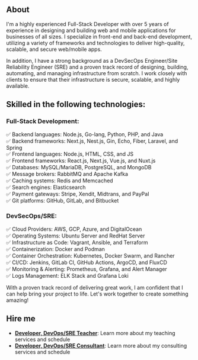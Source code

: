 ## About

I'm a highly experienced Full-Stack Developer with over 5 years of experience in designing and building web and mobile applications for businesses of all sizes. I specialize in front-end and back-end development, utilizing a variety of frameworks and technologies to deliver high-quality, scalable, and secure web/mobile apps.

In addition, I have a strong background as a DevSecOps Engineer/Site Reliability Engineer (SRE) and a proven track record of designing, building, automating, and managing infrastructure from scratch. I work closely with clients to ensure that their infrastructure is secure, scalable, and highly available.

## Skilled in the following technologies:

### Full-Stack Development:  
✅ Backend languages: Node.js, Go-lang, Python, PHP, and Java  
✅ Backend frameworks: Next.js, Nest.js, Gin, Echo, Fiber, Laravel, and Spring  
✅ Frontend languages: Node.js, HTML, CSS, and JS  
✅ Frontend frameworks: React.js, Next.js, Vue.js, and Nuxt.js  
✅ Databases: MySQL/MariaDB, PostgreSQL, and MongoDB  
✅ Message brokers: RabbitMQ and Apache Kafka  
✅ Caching systems: Redis and Memcached  
✅ Search engines: Elasticsearch  
✅ Payment gateways: Stripe, Xendit, Midtrans, and PayPal  
✅ Git platforms: GitHub, GitLab, and Bitbucket  

### DevSecOps/SRE:  
✅ Cloud Providers: AWS, GCP, Azure, and DigitalOcean  
✅ Operating Systems: Ubuntu Server and RedHat Server  
✅ Infrastructure as Code: Vagrant, Ansible, and Terraform  
✅ Containerization: Docker and Podman  
✅ Container Orchestration: Kubernetes, Docker Swarm, and Rancher  
✅ CI/CD: Jenkins, GitLab CI, GitHub Actions, ArgoCD, and FluxCD  
✅ Monitoring & Alerting: Prometheus, Grafana, and Alert Manager  
✅ Logs Management: ELK Stack and Grafana Loki  

With a proven track record of delivering great work, I am confident that I can help bring your project to life. Let's work together to create something amazing!  

## Hire me
- [**Developer, DevOps/SRE Teacher**](TEACH.md): Learn more about my teaching services and schedule
- [**Developer, DevOps/SRE Consultant**](CONSULTANT.md): Learn more about my consulting services and schedule
